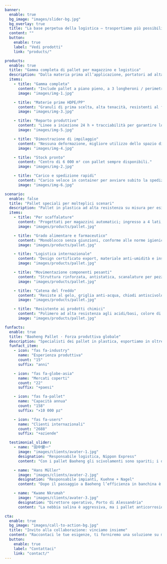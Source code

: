 ```yaml
---
banner:
  enable: true
  bg_image: "images/slider-bg.jpg"
  bg_overlay: true
  title: "La base perpetua della logistica – trasportiamo più possibilità al mondo"
  content: ""
  button:
    enable: true
    label: "Vedi prodotti"
    link: "products/"

products:
  enable: true
  title: "Gamma completa di pallet per magazzino e logistica"
  description: "Dalla materia prima all’applicazione, portatori ad alta resistenza personalizzabili"
  items:
    - title: "Gamma completa"
      content: "Include pallet a piano pieno, a 3 longheroni / perimetrali, per catena del freddo e merci pericolose."
      image: "images/img-1.jpg"

    - title: "Materie prime HDPE/PP"
      content: "Granuli di prima scelta, alta tenacità, resistenti al freddo, conformi alle norme ambientali."
      image: "images/img-3.jpg"

    - title: "Reparto produttivo"
      content: "Linee a iniezione 24 h + tracciabilità per garantire lotti costanti."
      image: "images/img-5.jpg"

    - title: "Dimostrazione di impilaggio"
      content: "Nessuna deformazione, migliore utilizzo dello spazio di magazzino."
      image: "images/img-4.jpg"

    - title: "Stock pronto"
      content: "Centro di 6 000 m² con pallet sempre disponibili."
      image: "images/img-2.jpg"

    - title: "Carico e spedizione rapidi"
      content: "Carico veloce in container per avviare subito la spedizione."
      image: "images/img-6.jpg"

scenario:
  enable: false
  title: "Pallet speciali per molteplici scenari"
  description: "Pallet in plastica ad alta resistenza su misura per esigenze di movimentazione diversificate"
  items:
    - title: "Per scaffalature"
      content: "Progettati per magazzini automatici; ingresso a 4 lati, superficie antiscivolo, resistenti a umidità e temperatura."
      image: "images/products/pallet.jpg"

    - title: "Grado alimentare e farmaceutico"
      content: "Monoblocco senza giunzioni, conforme alle norme igieniche, resiste a lavaggi intensi."
      image: "images/products/pallet.jpg"

    - title: "Logistica internazionale"
      content: "Design certificato export, materiale anti-umidità e insetti, protezioni angolari per lunghi tragitti."
      image: "images/products/pallet.jpg"

    - title: "Movimentazione componenti pesanti"
      content: "Struttura rinforzata, antistatica, scanalature per pezzi irregolari, resistente agli oli."
      image: "images/products/pallet.jpg"

    - title: "Catena del freddo"
      content: "Resiste al gelo, griglia anti-acqua, chiodi antiscivolo per sicurezza in cella."
      image: "images/products/pallet.jpg"

    - title: "Resistente ai prodotti chimici"
      content: "Polimero ad alta resistenza agli acidi/basi, colore di sicurezza ben visibile."
      image: "images/products/pallet.jpg"

funfacts:
  enable: true
  title: "Baoheng Pallet · Forza produttiva globale"
  description: "Specialisti dei pallet in plastica, esportiamo in oltre 20 paesi<br>Supporto logistico professionale per le supply chain mondiali"
  funfact_item:
    - icon: "fas fa-industry"
      name: "Esperienza produttiva"
      count: "15"
      suffix: "anni"

    - icon: "fas fa-globe-asia"
      name: "Mercati coperti"
      count: "22"
      suffix: "+paesi"

    - icon: "fas fa-pallet"
      name: "Capacità annua"
      count: "158"
      suffix: "×10 000 pz"

    - icon: "fas fa-users"
      name: "Clienti internazionali"
      count: "2688"
      suffix: "+aziende"

  testimonial_slider:
    - name: "田中健一"
      image: "images/clients/avater-1.jpg"
      designation: "Responsabile logistica, Nippon Express"
      content: "Con i pallet Baoheng gli scivolamenti sono spariti; i danni ai dispositivi di precisione sono scesi allo 0,2 %, risparmiando oltre 20 milioni di yen l’anno."

    - name: "Hans Müller"
      image: "images/clients/avater-2.jpg"
      designation: "Responsabile impianti, Kuehne + Nagel"
      content: "Dopo il passaggio a Baoheng l’efficienza in banchina è salita. A –20 °C restano integri; in cinque anni nessun pallet scartato."

    - name: "Kwame Nkrumah"
      image: "images/clients/avater-3.jpg"
      designation: "Direttore operativo, Porto di Alessandria"
      content: "La nebbia salina è aggressiva, ma i pallet anticorrosione Baoheng resistono. Il tasso di perdita è sceso dal 5 % all’1,2 %."

cta:
  enable: true
  bg_image: "images/call-to-action-bg.jpg"
  title: "Invito alla collaborazione: vinciamo insieme"
  content: "Raccontaci le tue esigenze, ti forniremo una soluzione su misura."
  button:
    enable: true
    label: "Contattaci"
    link: "contact/"
---
```

